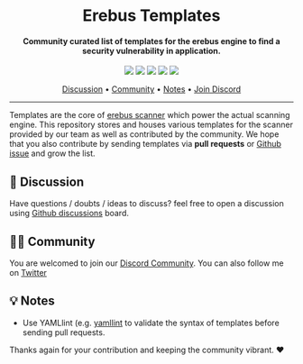<h1 align="center">
Erebus Templates
</h1>
<h4 align="center">Community curated list of templates for the erebus engine to find a security vulnerability in application.</h4>


<p align="center">
<a href="https://goreportcard.com/report/github.com/ethicalhackingplayground/erebus"><img src="https://goreportcard.com/badge/github.com/ethicalhackingplayground/erebus"></a>
<a href="https://github.com/ethicalhackingplayground/erebus/issues"><img src="https://img.shields.io/badge/contributions-welcome-brightgreen.svg?style=flat"></a>
<a href="https://github.com/ethicalhackingplayground/erebus/releases"><img src="https://img.shields.io/github/release/ethicalhackingplayground/erebus"></a>
<a href="https://twitter.com/z0idsec"><img src="https://img.shields.io/twitter/follow/z0idsec.svg?logo=twitter"></a>
<a href="https://discord.gg/MQWCem5b"><img src="https://img.shields.io/discord/695645237418131507.svg?logo=discord"></a>
</p>
      
<p align="center">
  <a href="#discussion">Discussion</a> •
<a href="#community">Community</a> •
  <a href="#notes">Notes</a> •
  <a href="https://discord.gg/MQWCem5b">Join Discord</a> 
</p>


----

Templates are the core of [erebus scanner](https://github.com/ethicalhackingplayground/erebus) which power the actual scanning engine. This repository stores and houses various templates for the scanner provided by our team as well as contributed by the community. We hope that you also contribute by sending templates via **pull requests** or [Github issue](https://github.com/ethicalhackingplayground/erebus-templates/issues/new?assignees=&labels=&template=submit-template.md&title=%5Berebus-template%5D+) and grow the list.


💬 Discussion
-----

Have questions / doubts / ideas to discuss? feel free to open a discussion using [Github discussions](https://github.com/ethicalhackingplayground/erebus-templates/discussions) board.

👨‍💻 Community
-----

You are welcomed to join our [Discord Community](https://discord.gg/xmUAY5JG). You can also follow me on [Twitter](https://twitter.com/z0idsec)

💡 Notes
-----
-  Use YAMLlint (e.g. [yamllint](http://www.yamllint.com/) to validate the syntax of templates before sending pull requests.


Thanks again for your contribution and keeping the community vibrant. :heart:
